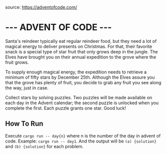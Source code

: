 source: https://adventofcode.com/

# --- ADVENT OF CODE ---
Santa's reindeer typically eat regular reindeer food, but they need a lot of magical energy to deliver presents on Christmas. For that, their favorite snack is a special type of star fruit that only grows deep in the jungle. The Elves have brought you on their annual expedition to the grove where the fruit grows.

To supply enough magical energy, the expedition needs to retrieve a minimum of fifty stars by December 25th. Although the Elves assure you that the grove has plenty of fruit, you decide to grab any fruit you see along the way, just in case.

Collect stars by solving puzzles. Two puzzles will be made available on each day in the Advent calendar; the second puzzle is unlocked when you complete the first. Each puzzle grants one star. Good luck!

## How To Run
Execute `cargo run -- day{n}` where n is the number of the day in advent of code. Example: `cargo run -- day1`. And the output will be `(a) {solution}` and `(b) {solution}` for each problem.


